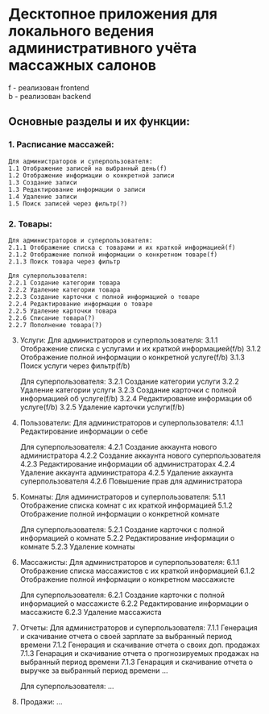# Десктопное приложения для локального ведения административного учёта массажных салонов

f - реализован frontend  
b - реализован backend

## Основные разделы и их функции:  
### 1. Расписание массажей:  
	Для администраторов и суперпользователя:  
	1.1 Отображение записей на выбранный день(f)  
	1.2 Отображение информации о конкретной записи  
	1.3 Создание записи  
	1.3 Редактирование информации о записи  
	1.4 Удаление записи  
	1.5 Поиск записей через фильтр(?)  

	
### 2. Товары:  
	Для администраторов и суперпользователя:  
	2.1.1 Отображение списка с товарами и их краткой информацией(f)  
	2.1.2 Отображение полной информации о конкретном товаре(f)  
	2.1.3 Поиск товара через фильтр  
	
	Для суперпользователя:  
	2.2.1 Создание категории товара  
	2.2.2 Удаление категории товара  
	2.2.3 Создание карточки с полной информацией о товаре  
	2.2.4 Редактирование информации о товаре  
	2.2.5 Удаление карточки товара  
	2.2.6 Списание товара(?)  
	2.2.7 Пополнение товара(?)  


3. Услуги:
	Для администраторов и суперпользователя:
	3.1.1 Отображение списка с услугами и их краткой информацией(f/b)
	3.1.2 Отображение полной информации о конкретной услуге(f/b)
	3.1.3 Поиск услуги через фильтр(f/b)
	
	Для суперпользователя:
	3.2.1 Создание категории услуги
	3.2.2 Удаление категории услуги
	3.2.3 Создание карточки с полной информацией об услуге(f/b)
	3.2.4 Редактирование информации об услуге(f/b)
	3.2.5 Удаление карточки услуги(f/b)


4. Пользователи:
	Для администраторов и суперпользователя:
	4.1.1 Редактирование информации о себе

	Для суперпользователя:
	4.2.1 Создание аккаунта нового администратора
	4.2.2 Создание аккаунта нового суперпользователя
	4.2.3 Редактирование информации об администраторах
	4.2.4 Удаление аккаунта администратора
	4.2.5 Удаление аккаунта суперпользователя
	4.2.6 Повышение прав для администратора


5. Комнаты:
	Для администраторов и суперпользователя:
	5.1.1 Отображение списка комнат с их краткой информацией
	5.1.2 Отображение полной информации о конкретной комнате
	
	Для суперпользователя:
	5.2.1 Создание карточки с полной информацией о комнате
	5.2.2 Редактирование информации о комнате
	5.2.3 Удаление комнаты


6. Массажисты:
	Для администраторов и суперпользователя:
	6.1.1 Отображение списка массажистов с их краткой информацией
	6.1.2 Отображение полной информации о конкретном массажисте

	Для суперпользователя:
	6.2.1 Создание карточки с полной информацией о массажисте
	6.2.2 Редактирование информации о массажисте
	6.2.3 Удаление массажиста


7. Отчеты:
	Для администраторов и суперпользователя:
	7.1.1 Генерация и скачивание отчета о своей зарплате за выбранный период времени
	7.1.2 Генерация и скачивание отчета о своих доп. продажах
	7.1.3 Генарация и скачивание отчета о прогнозируемых продажах на выбранный период времени
	7.1.3 Генарация и скачивание отчета о выручке за выбранный период времени 
	...

	Для суперпользователя:
	...

8. Продажи:
   ...
